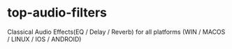 # top-audio-filters
Classical Audio Effects(EQ / Delay / Reverb) for all platforms (WIN / MACOS / LINUX / IOS / ANDROID)
